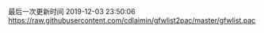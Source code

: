 最后一次更新时间 2019-12-03 23:50:06
https://raw.githubusercontent.com/cdlaimin/gfwlist2pac/master/gfwlist.pac

